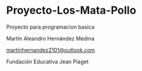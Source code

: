 # Proyecto-Los-Mata-Pollo
Proyecto para programacion basica

Martín Aleandro Hernández Medina

martinhernandez2101@outlook.com

Fundación Educativa Jean Piaget
